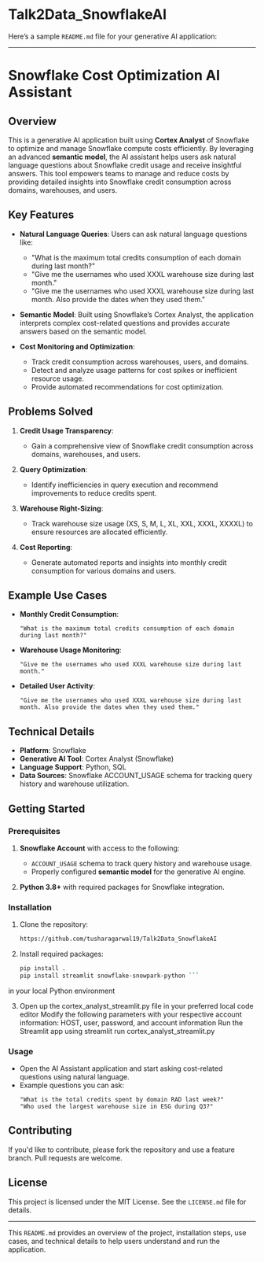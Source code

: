 # Talk2Data_SnowflakeAI

Here’s a sample `README.md` file for your generative AI application:

---

# Snowflake Cost Optimization AI Assistant

## Overview

This is a generative AI application built using **Cortex Analyst** of Snowflake to optimize and manage Snowflake compute costs efficiently. By leveraging an advanced **semantic model**, the AI assistant helps users ask natural language questions about Snowflake credit usage and receive insightful answers. This tool empowers teams to manage and reduce costs by providing detailed insights into Snowflake credit consumption across domains, warehouses, and users.

## Key Features

- **Natural Language Queries**: Users can ask natural language questions like:
  - "What is the maximum total credits consumption of each domain during last month?"
  - "Give me the usernames who used XXXL warehouse size during last month."
  - "Give me the usernames who used XXXL warehouse size during last month. Also provide the dates when they used them."
  
- **Semantic Model**: Built using Snowflake’s Cortex Analyst, the application interprets complex cost-related questions and provides accurate answers based on the semantic model.

- **Cost Monitoring and Optimization**:
  - Track credit consumption across warehouses, users, and domains.
  - Detect and analyze usage patterns for cost spikes or inefficient resource usage.
  - Provide automated recommendations for cost optimization.

## Problems Solved

1. **Credit Usage Transparency**:
   - Gain a comprehensive view of Snowflake credit consumption across domains, warehouses, and users.

2. **Query Optimization**:
   - Identify inefficiencies in query execution and recommend improvements to reduce credits spent.

3. **Warehouse Right-Sizing**:
   - Track warehouse size usage (XS, S, M, L, XL, XXL, XXXL, XXXXL) to ensure resources are allocated efficiently.
  
4. **Cost Reporting**:
   - Generate automated reports and insights into monthly credit consumption for various domains and users.

## Example Use Cases

- **Monthly Credit Consumption**:
  ```plaintext
  "What is the maximum total credits consumption of each domain during last month?"
  ```

- **Warehouse Usage Monitoring**:
  ```plaintext
  "Give me the usernames who used XXXL warehouse size during last month."
  ```

- **Detailed User Activity**:
  ```plaintext
  "Give me the usernames who used XXXL warehouse size during last month. Also provide the dates when they used them."
  ```

## Technical Details

- **Platform**: Snowflake
- **Generative AI Tool**: Cortex Analyst (Snowflake)
- **Language Support**: Python, SQL
- **Data Sources**: Snowflake ACCOUNT_USAGE schema for tracking query history and warehouse utilization.

## Getting Started

### Prerequisites

1. **Snowflake Account** with access to the following:
   - `ACCOUNT_USAGE` schema to track query history and warehouse usage.
   - Properly configured **semantic model** for the generative AI engine.

2. **Python 3.8+** with required packages for Snowflake integration.

### Installation

1. Clone the repository:
   ```bash
   https://github.com/tusharagarwal19/Talk2Data_SnowflakeAI
   ```

2. Install required packages:
   ```bash
   pip install .
   pip install streamlit snowflake-snowpark-python ```

  in your local Python environment
   

3. Open up the cortex_analyst_streamlit.py file in your preferred local code editor
Modify the following parameters with your respective account information: HOST, user, password, and account information
Run the Streamlit app using streamlit run cortex_analyst_streamlit.py

### Usage

- Open the AI Assistant application and start asking cost-related questions using natural language.
- Example questions you can ask:
  ```plaintext
  "What is the total credits spent by domain RAD last week?"
  "Who used the largest warehouse size in ESG during Q3?"
  ```

## Contributing

If you'd like to contribute, please fork the repository and use a feature branch. Pull requests are welcome.

## License

This project is licensed under the MIT License. See the `LICENSE.md` file for details.

---

This `README.md` provides an overview of the project, installation steps, use cases, and technical details to help users understand and run the application.
